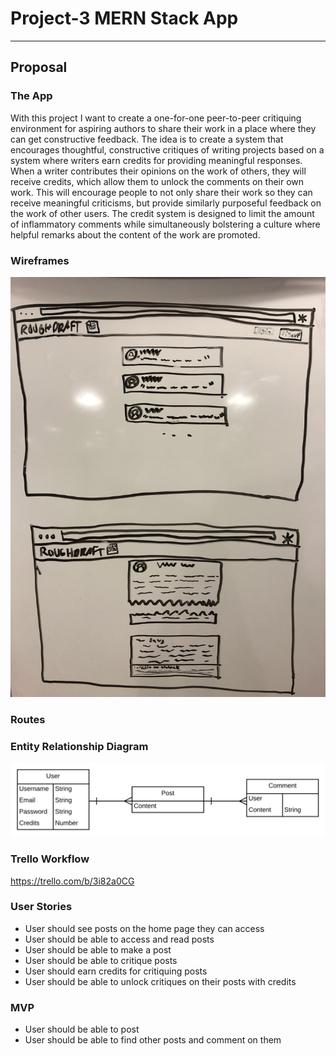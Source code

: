 # Project-3 MERN Stack App
***
## Proposal
### The App
With this project I want to create a one-for-one peer-to-peer critiquing environment for aspiring authors to share their work in a place where they can get constructive feedback. The idea is to create a system that encourages thoughtful, constructive critiques of writing projects based on a system where writers earn credits for providing meaningful responses. When a writer contributes their opinions on the work of others, they will receive credits, which allow them to unlock the comments on their own work. This will encourage people to not only share their work so they can receive meaningful criticisms, but provide similarly purposeful feedback on the work of other users. The credit system is designed to limit the amount of inflammatory comments while simultaneously bolstering a culture where helpful remarks about the content of the work are promoted.

### Wireframes
![Wireframe](/images/IMG_0663.jpeg)

### Routes


### Entity Relationship Diagram
![ERD](/images/Project3_ERD.png)

### Trello Workflow
https://trello.com/b/3i82a0CG

### User Stories
+ User should see posts on the home page they can access
+ User should be able to access and read posts
+ User should be able to make a post
+ User should be able to critique posts
+ User should earn credits for critiquing posts
+ User should be able to unlock critiques on their posts with credits

### MVP 
+ User should be able to post
+ User should be able to find other posts and comment on them